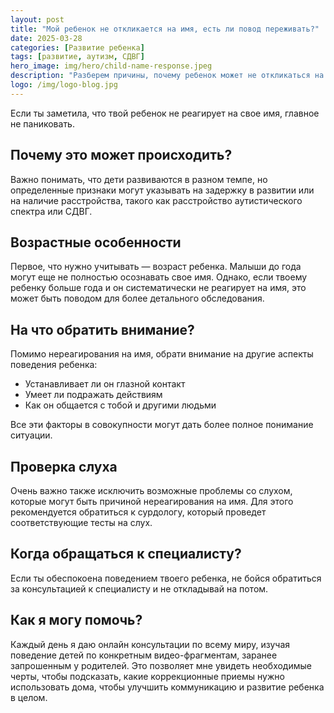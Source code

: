 ```yaml
---
layout: post
title: "Мой ребенок не откликается на имя, есть ли повод переживать?"
date: 2025-03-28
categories: [Развитие ребенка]
tags: [развитие, аутизм, СДВГ]
hero_image: img/hero/child-name-response.jpeg
description: "Разберем причины, почему ребенок может не откликаться на имя, и когда стоит обратиться к специалисту."
logo: /img/logo-blog.jpg
---
```


Если ты заметила, что твой ребенок не реагирует на свое имя, главное не паниковать. 

## Почему это может происходить?

Важно понимать, что дети развиваются в разном темпе, но определенные признаки могут указывать на задержку в развитии или на наличие расстройства, такого как расстройство аутистического спектра или СДВГ.

## Возрастные особенности

Первое, что нужно учитывать — возраст ребенка. Малыши до года могут еще не полностью осознавать свое имя. Однако, если твоему ребенку больше года и он систематически не реагирует на имя, это может быть поводом для более детального обследования.

## На что обратить внимание?

Помимо нереагирования на имя, обрати внимание на другие аспекты поведения ребенка:
- Устанавливает ли он глазной контакт
- Умеет ли подражать действиям
- Как он общается с тобой и другими людьми

Все эти факторы в совокупности могут дать более полное понимание ситуации.

## Проверка слуха

Очень важно также исключить возможные проблемы со слухом, которые могут быть причиной нереагирования на имя. Для этого рекомендуется обратиться к сурдологу, который проведет соответствующие тесты на слух.

## Когда обращаться к специалисту?

Если ты обеспокоена поведением твоего ребенка, не бойся обратиться за консультацией к специалисту и не откладывай на потом. 

## Как я могу помочь?

Каждый день я даю онлайн консультации по всему миру, изучая поведение детей по конкретным видео-фрагментам, заранее запрошенным у родителей. Это позволяет мне увидеть необходимые черты, чтобы подсказать, какие коррекционные приемы нужно использовать дома, чтобы улучшить коммуникацию и развитие ребенка в целом. 